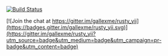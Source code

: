 [![Build Status](https://travis-ci.org/gallexme/rusty_yii.svg?branch=master)](https://travis-ci.org/gallexme/rusty_yii)


[![Join the chat at https://gitter.im/gallexme/rusty_yii](https://badges.gitter.im/gallexme/rusty_yii.svg)](https://gitter.im/gallexme/rusty_yii?utm_source=badge&utm_medium=badge&utm_campaign=pr-badge&utm_content=badge)